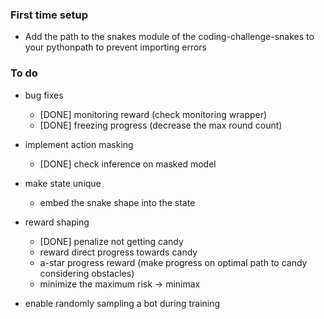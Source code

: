 ### First time setup
- Add the path to the snakes module of the coding-challenge-snakes to your pythonpath
to prevent importing errors

### To do
- bug fixes
    - [DONE] monitoring reward (check monitoring wrapper)
    - [DONE] freezing progress (decrease the max round count)

- implement action masking
    - [DONE] check inference on masked model

- make state unique 
    - embed the snake shape into the state

- reward shaping
    - [DONE] penalize not getting candy
    - reward direct progress towards candy
    - a-star progress reward (make progress on optimal path to candy considering obstacles)
    - minimize the maximum risk -> minimax 

- enable randomly sampling a bot during training